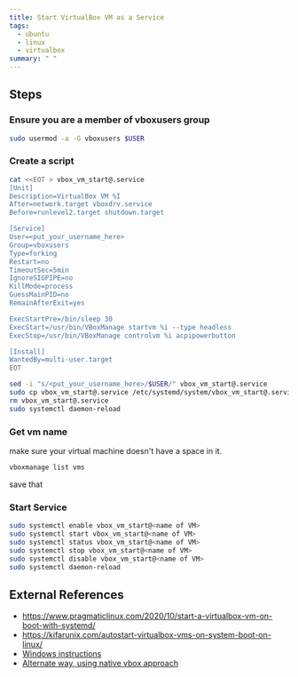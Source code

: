 ```yaml
---
title: Start VirtualBox VM as a Service
tags:
  - ubuntu
  - linux
  - virtualbox
summary: " "
---
```


## Steps

### Ensure you are a member of vboxusers group

```bash
sudo usermod -a -G vboxusers $USER
```

### Create a script

```bash
cat <<EOT > vbox_vm_start@.service
[Unit]
Description=VirtualBox VM %I
After=network.target vboxdrv.service
Before=runlevel2.target shutdown.target

[Service]
User=<put_your_username_here>
Group=vboxusers
Type=forking
Restart=no
TimeoutSec=5min
IgnoreSIGPIPE=no
KillMode=process
GuessMainPID=no
RemainAfterExit=yes

ExecStartPre=/bin/sleep 30
ExecStart=/usr/bin/VBoxManage startvm %i --type headless
ExecStop=/usr/bin/VBoxManage controlvm %i acpipowerbutton

[Install]
WantedBy=multi-user.target
EOT

sed -i "s/<put_your_username_here>/$USER/" vbox_vm_start@.service
sudo cp vbox_vm_start@.service /etc/systemd/system/vbox_vm_start@.service
rm vbox_vm_start@.service
sudo systemctl daemon-reload
```

### Get vm name

make sure your virtual machine doesn't have a space in it.

```bash
vboxmanage list vms
```

save that

### Start Service

```bash
sudo systemctl enable vbox_vm_start@<name of VM>
sudo systemctl start vbox_vm_start@<name of VM>
sudo systemctl status vbox_vm_start@<name of VM>
sudo systemctl stop vbox_vm_start@<name of VM>
sudo systemctl disable vbox_vm_start@<name of VM>
sudo systemctl daemon-reload
```

## External References

* <https://www.pragmaticlinux.com/2020/10/start-a-virtualbox-vm-on-boot-with-systemd/>
* <https://kifarunix.com/autostart-virtualbox-vms-on-system-boot-on-linux/>
* [Windows instructions](https://github.com/onlyfang/VBoxVmService)
* [Alternate way, using native vbox approach](https://kifarunix.com/autostart-virtualbox-vms-on-system-boot-on-linux/)